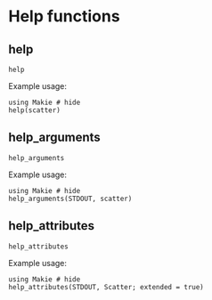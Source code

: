 # Help functions

## help

```@docs
help
```

Example usage:
```@example
using Makie # hide
help(scatter)
```


## help_arguments

```@docs
help_arguments
```

Example usage:
```@example
using Makie # hide
help_arguments(STDOUT, scatter)
```

## help_attributes

```@docs
help_attributes
```

Example usage:
```@example
using Makie # hide
help_attributes(STDOUT, Scatter; extended = true)
```
